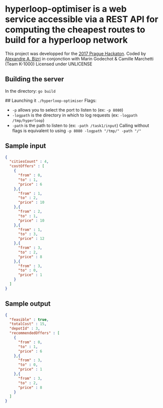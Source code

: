 # hyperloop-optimiser is a web service accessible via a REST API for computing the cheapest routes to build for a hyperloop network
This project was developped for the [2017 Prague Hackaton](https://praguehackaton.com).
Coded by [Alexandre A. Bizri](https://github.com/aabizri) in conjonction with Marin Godechot & Camille Marchetti (Team K-1000)
Licensed under UNLICENSE

## Building the server
In the directory:
`go build`

## Launching it
`./hyperloop-optimiser`
Flags:
- `-p` allows you to select the port to listen to (ex: `-p 8080`)
- `-logpath` is the directory in which to log requests (ex: `-logpath /tmp/hyperloop`)
- `-path` is the path to listen to (ex: `-path /task1/input`)
Calling without flags is equivalent to using `-p 8080 -logpath "/tmp/" -path "/"`

## Sample input
```json
{
  "citiesCount" : 4,
  "costOffers" : [
    {
      "from" : 0,
      "to" : 1,
      "price" : 6
    },{
      "from" : 1,
      "to" : 2,
      "price" : 10
    },{
      "from" : 2,
      "to" : 1,
      "price" : 10
    },{
      "from" : 1,
      "to" : 3,
      "price" : 12
    },{
      "from" : 3,
      "to" : 2,
      "price" : 8
    },{
      "from" : 3,
      "to" : 0,
      "price" : 1
    }
  ]
}
```

## Sample output
```json
{
  "feasible" : true,
  "totalCost" : 15,
  "depotId" : 3,
  "recommendedOffers" : [
    {
      "from" : 0,
      "to" : 1,
      "price" : 6
    },{
      "from" : 3,
      "to" : 0,
      "price" : 1
    },{
      "from" : 3,
      "to" : 2,
      "price" : 8
    }
  ]
}
```
